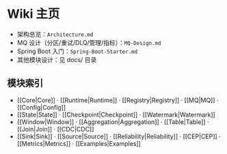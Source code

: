 # Wiki 主页

- 架构总览：`Architecture.md`
- MQ 设计（分区/重试/DLQ/管理/指标）：`MQ-Design.md`
- Spring Boot 入门：`Spring-Boot-Starter.md`
- 其他模块设计：见 docs/ 目录

## 模块索引
- [[Core|Core]] · [[Runtime|Runtime]] · [[Registry|Registry]] · [[MQ|MQ]] · [[Config|Config]]
- [[State|State]] · [[Checkpoint|Checkpoint]] · [[Watermark|Watermark]]
- [[Window|Window]] · [[Aggregation|Aggregation]] · [[Table|Table]] · [[Join|Join]] · [[CDC|CDC]]
- [[Sink|Sink]] · [[Source|Source]] · [[Reliability|Reliability]] · [[CEP|CEP]] · [[Metrics|Metrics]] · [[Examples|Examples]]
